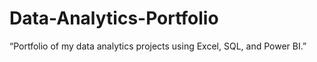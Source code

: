 # Data-Analytics-Portfolio
“Portfolio of my data analytics projects using Excel, SQL, and Power BI.”
